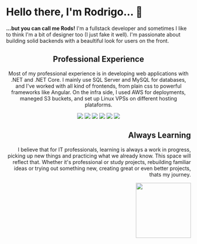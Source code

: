 # Hello there, I'm Rodrigo... 👋
**...but you can call me Rods!**
I'm a fullstack developer and sometimes I like to think I'm a bit of designer too (I just fake it well). I'm passionate about building solid backends with a beaultiful look for users on the front.


<h2 align="center">Professional Experience</h2>
<p align="center">Most of my professional experience is in developing web applications with .NET and .NET Core. I mainly use SQL Server and MySQL for databases, and I've worked with all kind of frontends, from plain css to powerful frameworks like Angular. On the infra side, I used AWS for deployments, maneged S3 buckets, and set up Linux VPSs on different hosting plataforms.</p>

<p align="center">
  <img src="https://img.shields.io/badge/.NET-C7B6EA?style=for-the-badge&logo=dotnet&logoColor=333333" />
  <img src="https://img.shields.io/badge/Angular-BDB9EA?style=for-the-badge&logo=angular&logoColor=333333" />
  <img src="https://img.shields.io/badge/Git-B3BDEA?style=for-the-badge&logo=git&logoColor=333333" />
  <img src="https://custom-icon-badges.demolab.com/badge/AWS-AAC0EA?style=for-the-badge&logo=aws&logoColor=333333" />
  <img src="https://img.shields.io/badge/mysql-A0C3EA?style=for-the-badge&logo=mysql&logoColor=333333" />
  <img src="https://custom-icon-badges.demolab.com/badge/SQL%20Server-96C6EA?style=for-the-badge&logo=mssqlserver-white&logoColor=333" />
</p>


<h2 align="right">Always Learning</h2>
<p align="right">I believe that for IT professionals, learning is always a work in progress, picking up new things and practicing what we already know. This space will reflect that. Whether it's professional or study projects, rebuilding familiar ideas or trying out something new, creating great or even better projects, thats my journey.</p>

<p align="right">
  <img height="150px" src="https://github-readme-stats.vercel.app/api?username=lRods&theme=transparent&bg_color=0D1117&border_color=C7B6EA&show_icons=true&icon_color=AEBEEA&title_color=C7B6EA&text_color=96C6EA" />
</p>
